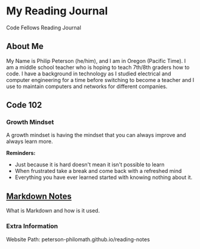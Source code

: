 # My Reading Journal
Code Fellows Reading Journal

## About Me

My Name is Philip Peterson (he/him), and I am in Oregon (Pacific Time). I am a middle school teacher who is hoping to teach 7th/8th graders how to code. I have a background in technology as I studied electrical and computer engineering for a time before switching to become a teacher and I use to maintain computers and networks for different companies. 

## Code 102

### Growth Mindset

A growth mindset is having the mindset that you can always improve and always learn more. 

**Reminders:**

- Just because it is hard doesn't mean it isn't possible to learn
- When frustrated take a break and come back with a refreshed mind
- Everything you have ever learned started with knowing nothing about it.

## [Markdown Notes](MARKDOWN.md)<br>
What is Markdown and how is it used.


### Extra Information
Website Path: peterson-philomath.github.io/reading-notes
